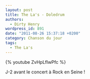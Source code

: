 ```yaml
---
layout: post
title: The La's - Doledrum
authors:
  - Dirty Henry
wordpress_id: 891
date: "2011-08-26 15:37:18 +0200"
category: Chanson du jour
tags:
  - The La's
---
```


{% youtube ZvHpLflwPfc %}

J-2 avant le concert à Rock en Seine !
